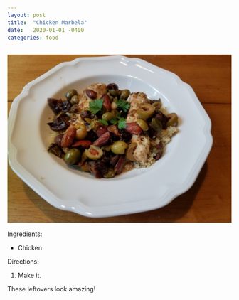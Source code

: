 ```yaml
---
layout: post
title:  "Chicken Marbela"
date:   2020-01-01 -0400
categories: food
---
```

![](/assets/images/chicken_marbela.jpg)



Ingredients:
- Chicken

Directions:
1. Make it.

These leftovers look amazing!
